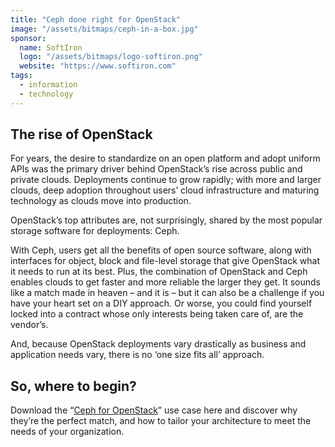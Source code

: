 ```yaml
---
title: "Ceph done right for OpenStack"
image: "/assets/bitmaps/ceph-in-a-box.jpg"
sponsor:
  name: SoftIron
  logo: "/assets/bitmaps/logo-softiron.png"
  website: "https://www.softiron.com"
tags:
  - information
  - technology
---
```


## The rise of OpenStack 

For years, the desire to standardize on an open platform and adopt uniform APIs was the primary driver behind OpenStack’s rise across public and private clouds. Deployments continue to grow rapidly; with more and larger clouds, deep adoption throughout users’ cloud infrastructure and maturing technology as clouds move into production.

OpenStack’s top attributes are, not surprisingly, shared by the most popular storage software for deployments: Ceph.

With Ceph, users get all the benefits of open source software, along with interfaces for object, block and file-level storage that give OpenStack what it needs to run at its best. Plus, the combination of OpenStack and Ceph enables clouds to get faster and more reliable the larger they get. It sounds like a match made in heaven – and it is – but it can also be a challenge if you have your heart set on a DIY approach. Or worse, you could find yourself locked into a contract whose only interests being taken care of, are the vendor’s.

And, because OpenStack deployments vary drastically as business and application needs vary, there is no ‘one size fits all’ approach.

## So, where to begin?

Download the “[Ceph for OpenStack](http://bit.ly/Ceph_for_Openstack)” use case here and discover why they’re the perfect match, and how to tailor your architecture to meet the needs of your organization.
